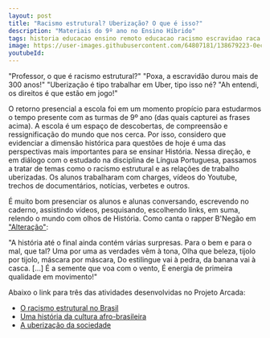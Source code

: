 ```yaml
---
layout: post
title: "Racismo estrutural? Uberização? O que é isso?"
description: "Materiais do 9º ano no Ensino Híbrido"
tags: historia educacao ensino remoto educacao racismo escravidao raca racismo hibrido escola negro
image: https://user-images.githubusercontent.com/64807181/138679223-0ecc3864-0ade-4145-808b-51890e059751.png 
youtubeId: 
---
```


"Professor, o que é racismo estrutural?"
"Poxa, a escravidão durou mais de 300 anos!"
"Uberização é tipo trabalhar em Uber, tipo isso né?
"Ah entendi, os direitos é que estão em jogo!"

O retorno presencial a escola foi em um momento propício para estudarmos o tempo presente com as turmas de 9º ano (das quais capturei as frases acima). A escola é um espaço de descobertas, de compreensão e ressignificação do mundo que nos cerca. Por isso, considero que evidenciar a dimensão histórica para questões de hoje é uma das perspectivas mais importantes para se ensinar História. Nessa direção, e em diálogo com o estudado na disciplina de Língua Portuguesa, passamos a tratar de temas como o racismo estrutural e as relações de trabalho uberizadas. Os alunos trabalharam com charges, vídeos do Youtube, trechos de documentários, notícias, verbetes e outros. 

É muito bom presenciar os alunos e alunas conversando, escrevendo no caderno, assistindo vídeos, pesquisando, escolhendo links, em suma, relendo o mundo com olhos de História. Como canta o rapper B'Negão em ["Alteração"](https://youtu.be/EmCgOADirkg?t=97):


"A história até o final ainda contém várias surpresas.
Para o bem e para o mal, que tal?
Uma por uma as verdades vêm à tona,
Olha que beleza, tijolo por tijolo, máscara por máscara,
Do estilingue vai à pedra, da banana vai à casca.
[...]
É a semente que voa com o vento,
É energia de primeira qualidade em movimento!"

Abaixo o link para três das atividades desenvolvidas no Projeto Arcada:

- [O racismo estrutural no Brasil](https://0jonjo.github.io/arcada/2021/10/04/9ano-3bim-atv3.html)
- [Uma história da cultura afro-brasileira](https://0jonjo.github.io/arcada/2021/10/11/9ano-3bim-atv4.html)
- [A uberização da sociedade](https://0jonjo.github.io/arcada/2021/10/25/9ano-3bim-atv5.html)
